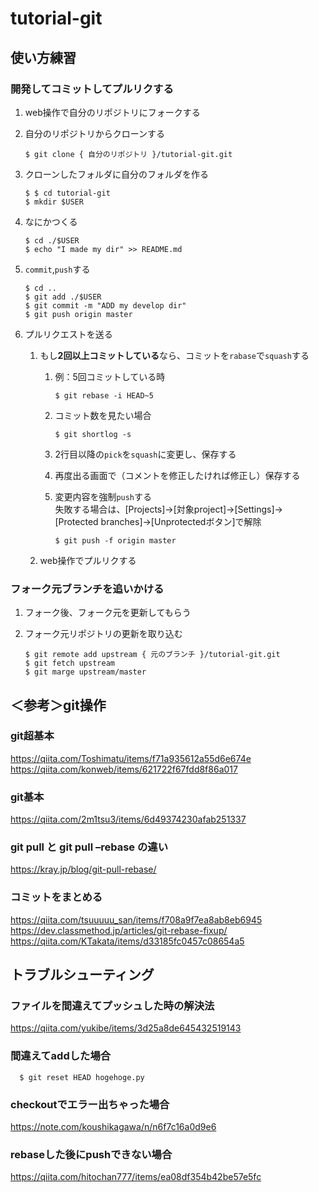 # tutorial-git
## 使い方練習  
### 開発してコミットしてプルリクする  
   1. web操作で自分のリポジトリにフォークする  
   1. 自分のリポジトリからクローンする  

          $ git clone { 自分のリポジトリ }/tutorial-git.git

   1. クローンしたフォルダに自分のフォルダを作る  

          $ $ cd tutorial-git
          $ mkdir $USER

   1. なにかつくる  

          $ cd ./$USER
          $ echo "I made my dir" >> README.md

   1. `commit`,`push`する  

          $ cd ..
          $ git add ./$USER
          $ git commit -m "ADD my develop dir"
          $ git push origin master

   1. プルリクエストを送る  
      1. もし**2回以上コミットしている**なら、コミットを`rabase`で`squash`する  
         1. 例：5回コミットしている時  

                $ git rebase -i HEAD~5

         1. コミット数を見たい場合  

                $ git shortlog -s

         1. 2行目以降の`pick`を`squash`に変更し、保存する  
         1. 再度出る画面で（コメントを修正したければ修正し）保存する  
         1. 変更内容を強制`push`する  
            失敗する場合は、[Projects]->[対象project]->[Settings]->[Protected branches]->[Unprotectedボタン]で解除

                $ git push -f origin master

      1. web操作でプルリクする  

### フォーク元ブランチを追いかける  
   1. フォーク後、フォーク元を更新してもらう  
   1. フォーク元リポジトリの更新を取り込む  

          $ git remote add upstream { 元のブランチ }/tutorial-git.git
          $ git fetch upstream
          $ git marge upstream/master
          
          
## ＜参考＞git操作  
### git超基本  
https://qiita.com/Toshimatu/items/f71a935612a55d6e674e  
https://qiita.com/konweb/items/621722f67fdd8f86a017  

### git基本  
https://qiita.com/2m1tsu3/items/6d49374230afab251337  

### git pull と git pull –rebase の違い  
https://kray.jp/blog/git-pull-rebase/  

### コミットをまとめる  
https://qiita.com/tsuuuuu_san/items/f708a9f7ea8ab8eb6945  
https://dev.classmethod.jp/articles/git-rebase-fixup/  
https://qiita.com/KTakata/items/d33185fc0457c08654a5

## トラブルシューティング  
### ファイルを間違えてプッシュした時の解決法  
https://qiita.com/yukibe/items/3d25a8de645432519143

### 間違えてaddした場合  

      $ git reset HEAD hogehoge.py  

### checkoutでエラー出ちゃった場合  
https://note.com/koushikagawa/n/n6f7c16a0d9e6  

### rebaseした後にpushできない場合  
https://qiita.com/hitochan777/items/ea08df354b42be57e5fc  
